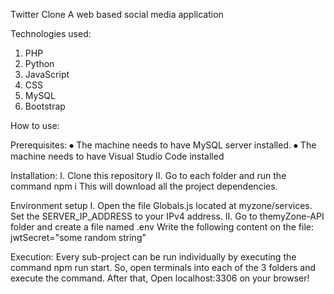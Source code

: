 Twitter Clone
A web based social media application


Technologies used:
1.	PHP
2.	Python
3.	JavaScript
4.	CSS
5.	MySQL
6.	Bootstrap

How to use:

Prerequisites:
⦁	The machine needs to have MySQL server installed.
⦁	The machine needs to have Visual Studio Code installed


Installation:
I.	Clone this repository
II.	Go to each folder and run the command
   npm i
     This will download all the project dependencies.

Environment setup
I.	Open the file Globals.js located at myzone/services.
   Set the SERVER_IP_ADDRESS to your IPv4 address.
II.	Go to themyZone-API folder and create a file named
  .env
  Write the following content on the file:
  jwtSecret="some random string"

Execution:
Every sub-project can be run individually by executing the command npm run start.
So, open terminals into each of the 3 folders and execute the command.
After that, Open localhost:3306 on your browser!
